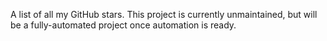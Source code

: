 A list of all my GitHub stars. This project is currently unmaintained, but will be a fully-automated project once automation is ready.
